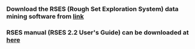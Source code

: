 ### Download the RSES (Rough Set Exploration System) data mining software from [link](http://logic.mimuw.edu.pl/~rses/scripts/done.html)

### RSES manual (RSES 2.2 User's Guide) can be downloaded at  [here](http://logic.mimuw.edu.pl/~rses/docs.html)
